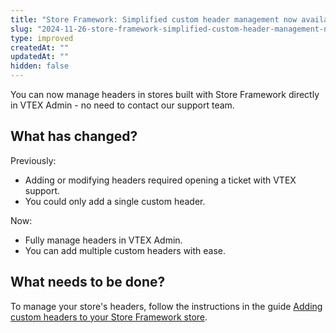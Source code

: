 ```yaml
---
title: "Store Framework: Simplified custom header management now available in VTEX admin"
slug: "2024-11-26-store-framework-simplified-custom-header-management-now-available-in-vtex-admin"
type: improved
createdAt: ""
updatedAt: ""
hidden: false
---
```


You can now manage headers in stores built with Store Framework directly in VTEX Admin - no need to contact our support team.

## What has changed?

Previously:
- Adding or modifying headers required opening a ticket with VTEX support.
- You could only add a single custom header.

Now:
- Fully manage headers in VTEX Admin.
- You can add multiple custom headers with ease.

## What needs to be done?

To manage your store's headers, follow the instructions in the guide [Adding custom headers to your Store Framework store](LINK).
